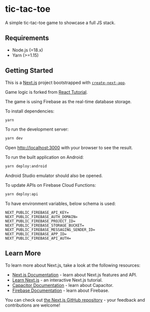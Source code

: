 # tic-tac-toe

A simple tic-tac-toe game to showcase a full JS stack.

## Requirements

- Node.js (=18.x)
- Yarn (>=1.15)

## Getting Started

This is a [Next.js](https://nextjs.org/) project bootstrapped with [`create-next-app`](https://github.com/vercel/next.js/tree/canary/packages/create-next-app).

Game logic is forked from [React Tutorial](https://react.dev/learn/tutorial-tic-tac-toe).

The game is using Firebase as the real-time database storage.

To install dependencies:

```bash
yarn
```

To run the development server:

```bash
yarn dev
```

Open [http://localhost:3000](http://localhost:3000) with your browser to see the result.

To run the built application on Android:

```bash
yarn deploy:android
```

Android Studio emulator should also be opened.

To update APIs on Firebase Cloud Functions:

```bash
yarn deploy:api
```

To have environment variables, below schema is used:
```env
NEXT_PUBLIC_FIREBASE_API_KEY=
NEXT_PUBLIC_FIREBASE_AUTH_DOMAIN=
NEXT_PUBLIC_FIREBASE_PROJECT_ID=
NEXT_PUBLIC_FIREBASE_STORAGE_BUCKET=
NEXT_PUBLIC_FIREBASE_MESSAGING_SENDER_ID=
NEXT_PUBLIC_FIREBASE_APP_ID=
NEXT_PUBLIC_FIREBASE_API_AUTH=
```

## Learn More

To learn more about Next.js, take a look at the following resources:

- [Next.js Documentation](https://nextjs.org/docs) - learn about Next.js features and API.
- [Learn Next.js](https://nextjs.org/learn) - an interactive Next.js tutorial.
- [Capacitor Documentation](https://capacitorjs.com/docs/getting-started) - learn about Capacitor.
- [Firebase Documentation](https://firebase.google.com/docs/cli) - learn about Firebase.

You can check out [the Next.js GitHub repository](https://github.com/vercel/next.js/) - your feedback and contributions are welcome!
